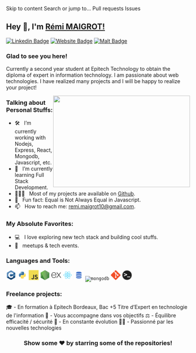 Skip to content
Search or jump to…
Pull requests
Issues
## Hey 👋, I'm [Rémi MAIGROT!](https://github.com/remi-maigrot/)

[![Linkedin Badge](https://img.shields.io/badge/-LinkedIn-0e76a8?style=flat-square&logo=Linkedin&logoColor=white)](https://www.linkedin.com/in/r%C3%A9mi-maigrot-a6075a232/)
[![Website Badge](https://img.shields.io/badge/Website-3b5998?style=flat-square&logo=google-chrome&logoColor=white)](https://remi-maigrot.github.io/)
[![Malt Badge](https://img.shields.io/badge/-Instagram-e4405f?style=flat-square&logo=Instagram&logoColor=white)](https://www.malt.fr/profile/remimaigrot)

### Glad to see you here! &nbsp;

Currently a second year student at Epitech Technology to obtain the diploma of expert in information technology.
I am passionate about web technologies.
I have realized many projects and I will be happy to realize your project!

<img align="right" height="250" width="375" alt="" src="https://raw.githubusercontent.com/iampavangandhi/iampavangandhi/master/gifs/coder.gif" />

### Talking about Personal Stuffs:

- 🛠 &nbsp; I’m currently working with Nodejs, Express, React, <br /> Mongodb, Javascript, etc.
- 🚀 &nbsp; I’m currently learning Full Stack Development.
- 👨🏻‍💻 &nbsp; Most of my projects are available on [Github](https://github.com/remi-maigrot).
- 👾 &nbsp; Fun fact: Equal is Not Always Equal in Javascript.
- 📫 &nbsp; How to reach me: remi.maigrot10@gmail.com.

### My Absolute Favorites:

- 💻 &nbsp; I love exploring new tech stack and building cool stuffs.
- 🍕 &nbsp; meetups & tech events.

### Languages and Tools:

<code><img height="27" src="https://raw.githubusercontent.com/github/explore/80688e429a7d4ef2fca1e82350fe8e3517d3494d/topics/cpp/cpp.png" alt="cpp"></code>
<code><img height="27" src="https://raw.githubusercontent.com/github/explore/80688e429a7d4ef2fca1e82350fe8e3517d3494d/topics/python/python.png" alt="python"></code>
<code><img height="27" src="https://raw.githubusercontent.com/github/explore/80688e429a7d4ef2fca1e82350fe8e3517d3494d/topics/javascript/javascript.png" alt="javascript"></code>
<code><img height="27" src="https://raw.githubusercontent.com/github/explore/80688e429a7d4ef2fca1e82350fe8e3517d3494d/topics/nodejs/nodejs.png" alt="nodejs"></code>
<code><img height="27" src="https://raw.githubusercontent.com/devicons/devicon/master/icons/express/express-original.svg" alt="expressjs"></code>
<code><img height="27" src="https://raw.githubusercontent.com/github/explore/80688e429a7d4ef2fca1e82350fe8e3517d3494d/topics/react/react.png" alt="react"></code>
<code><img height="27" src="https://raw.githubusercontent.com/github/explore/80688e429a7d4ef2fca1e82350fe8e3517d3494d/topics/sql/sql.png" alt="sql"></code>
<code><img height="27" src="https://encrypted-tbn0.gstatic.com/images?q=tbn%3AANd9GcSTTzPAw-55ssm1Im594xYZ9eRQu2JylrkYLg&usqp=CAU" alt="mongodb"></code>
<code><img height="27" src="https://raw.githubusercontent.com/devicons/devicon/master/icons/git/git-original.svg" alt="git"></code>
<code><img height="27" src="https://raw.githubusercontent.com/github/explore/80688e429a7d4ef2fca1e82350fe8e3517d3494d/topics/terminal/terminal.png" alt="terminal"></code>

<!--
<code><img height="25" src="https://raw.githubusercontent.com/github/explore/80688e429a7d4ef2fca1e82350fe8e3517d3494d/topics/sass/sass.png" alt="sass"></code>
-->

### Freelance projects:

🎓 - En formation à Epitech Bordeaux, Bac +5 Titre d’Expert en technologie de l'information
🎯 - Vous accompagne dans vos objectifs
⚖️ - Équilibre efficacité / sécurité
🚀 - En constante évolution
👨‍💻 - Passionné par les nouvelles technologies


<div align="center">

### Show some ❤️ by starring some of the repositories!

</div>
